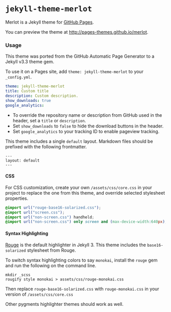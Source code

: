 # `jekyll-theme-merlot`

Merlot is a Jekyll theme for [GitHub Pages](https://pages.github.com).

You can preview the theme at http://pages-themes.github.io/merlot.

### Usage

This theme was ported from the GitHub Automatic Page Generator to a Jekyll v3.3 theme gem.

To use it on a Pages site, add `theme: jekyll-theme-merlot` to your `_config.yml`.

```yml
theme: jekyll-theme-merlot
title: Custom title
description: Custom description.
show_downloads: true
google_analytics:
```

- To override the repository name or description from GitHub used in the header, set a `title` or `description`.
- Set `show_downloads` to `false` to hide the download buttons in the header.
- Set `google_analytics` to your tracking ID to enable pageview tracking.

This theme includes a single `default` layout. Markdown files should be prefixed with the following frontmatter.

```
---
layout: default
---

```

#### CSS

For CSS customization, create your own `/assets/css/core.css` in your project to replace the one from this theme, and override selected stylesheet properties.

```css
@import url("rouge-base16-solarized.css");
@import url("screen.css");
@import url("non-screen.css") handheld;
@import url("non-screen.css") only screen and (max-device-width:640px);
```

#### Syntax Highlighting

[Rouge](http://rouge.jneen.net/) is the default highlighter in Jekyll 3. This theme includes the `base16-solarized` stylesheet from Rouge.

To switch syntax highlighting colors to say `monokai`, install the `rouge` gem and run the following on the command line.

```
mkdir _scss
rougify style monokai > assets/css/rouge-monokai.css
```

Then replace `rouge-base16-solarized.css` with `rouge-monokai.css` in your version of  `/assets/css/core.css`

Other pygments highlighter themes should work as well.
